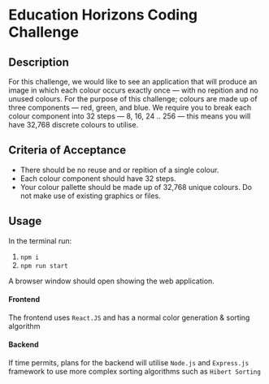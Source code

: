 # Education Horizons Coding Challenge

## Description

For this challenge, we would like to see an application that will produce an image in which each colour occurs exactly once — with no repition and no unused colours. For the purpose of this challenge; colours are made up of three components — red, green, and blue. We require you to break each colour component into 32 steps — 8, 16, 24 .. 256 — this means you will have 32,768 discrete colours to utilise.

## Criteria of Acceptance

- There should be no reuse and or repition of a single colour.
- Each colour component should have 32 steps.
- Your colour pallette should be made up of 32,768 unique colours. Do not make use of existing graphics or files.

## Usage

In the terminal run:

1. `npm i`
2. `npm run start`

A browser window should open showing the web application.

#### Frontend

The frontend uses `React.JS` and has a normal color generation & sorting algorithm

#### Backend

If time permits, plans for the backend will utilise `Node.js` and `Express.js` framework to use more complex sorting algorithms such as `Hibert Sorting`
